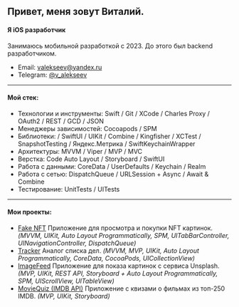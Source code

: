 ## Привет, меня зовут Виталий.
#### Я iOS разработчик

Занимаюсь мобильной разработкой с 2023. До этого был backend разработчиком.

- Email: valekseev@yandex.ru
- Telegram: [@v_alekseev](https://t.me/v_alekseev)

---

#### Мой стек:
- Технологии и инструменты:  Swift / Git / XCode / Charles Proxy / OAuth2 / REST /  GCD / JSON
- Менеджеры зависимостей: Cocoapods / SPM
- Библиотеки:   / SwiftUI / UIKit  / Combine / Kingfisher / XCTest / SnapshotTesting / Яндекс.Метрика / SwiftKeychainWrapper
- Архитектуры: MVVM / Viper / MVP / MVC
- Верстка:   Code Auto Layout / Storyboard / SwiftUI
- Работа с данными:   CoreData / UserDefaults / Keychain / Realm
- Работа с сетью:   DispatchQueue / URLSession + Async / Await & Combine 
- Тестирование: UnitTests / UITests

---

#### Мои проекты:
- [Fake NFT](https://github.com/v-alekseev/iOS-FakeNFT-Application) Приложение для просмотра и покупки NFT картинок. *(MVVM, UIKit, Auto Layout Programmatically, SPM, UITabBarController, UINavigationController, DispatchQueue)*
- [Tracker](https://github.com/v-alekseev/Tracker) Аналог списка дел.  *(MVVM, MVP, UIKit, Auto Layout Programmatically, CoreData, CocoaPods, UICollectionView)*
- [ImageFeed](https://github.com/v-alekseev/ImageFeed) Приложение для показа картинок с сервиса Unsplash. *(MVP, UIKit, REST API, Storyboard + Auto Layout Programmatically, SPM, UIScrollView, UITableView)*
- [MovieQuiz (IMDB API)](https://github.com/v-alekseev/MovieQuiz-ios)  Приложение с квизами о фильмах из топ-250 IMDB. *(MVP, UIKit, Storyboard)*


